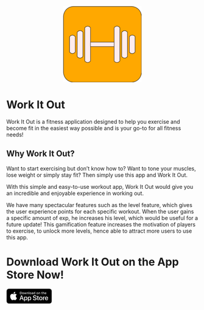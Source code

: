<p align="center">
    <a href="https://apps.apple.com/sg/app/work-it-out-fitness-app/id1486118564"><img src="wp-files/logo.png" height=200></a>
</p>

# Work It Out
Work It Out is a fitness application designed to help you exercise and become fit in the easiest way possible and is your go-to for all fitness needs!

## Why Work It Out?
Want to start exercising but don’t know how to? Want to tone your muscles, lose weight or simply stay fit? Then simply use this app and Work It Out.

With this simple and easy-to-use workout app, Work It Out would give you an incredible and enjoyable experience in working out.

We have many spectacular features such as the level feature, which gives the user experience points for each specific workout. When the user gains a specific amount of exp, he increases his level, which would be useful for a future update! This gamification feature increases the motivation of players to exercise, to unlock more levels, hence able to attract more users to use this app.

# Download Work It Out on the App Store Now!
[![Download Work It Out!](wp-files/downloadlogo.png)](https://apps.apple.com/sg/app/work-it-out-fitness-app/id1486118564)